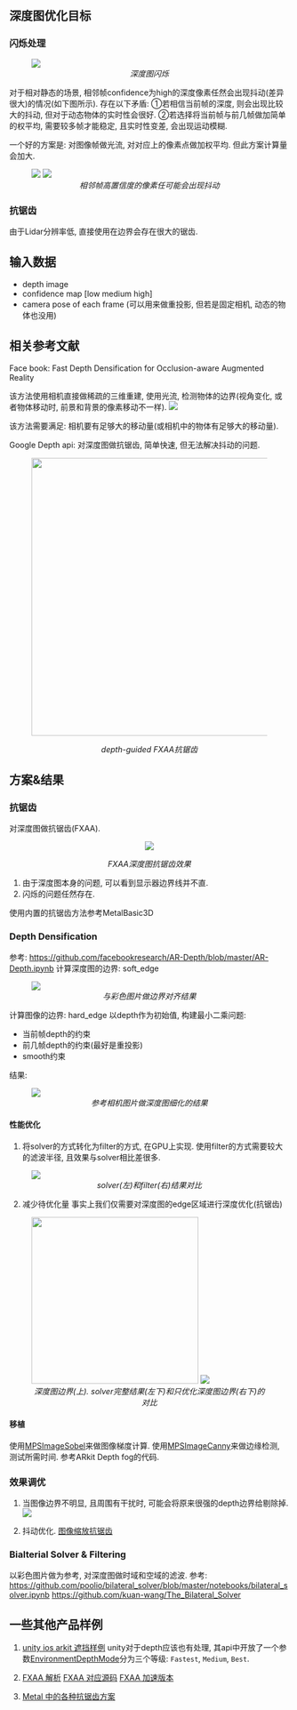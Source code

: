 ## 深度图优化目标
### 闪烁处理
<figure class="image">
  <img src="rc/1.png">
  <em><center>深度图闪烁</center></em>
</figure>

对于相对静态的场景, 相邻帧confidence为high的深度像素任然会出现抖动(差异很大)的情况(如下图所示). 存在以下矛盾:
①若相信当前帧的深度, 则会出现比较大的抖动, 但对于动态物体的实时性会很好.
②若选择将当前帧与前几帧做加简单的权平均, 需要较多帧才能稳定, 且实时性变差, 会出现运动模糊.

一个好的方案是: 对图像帧做光流, 对对应上的像素点做加权平均. 但此方案计算量会加大.

<figure class="image">
  <img src="rc/depth_high_a.png">
  <img src="rc/depth_high_b.png">
  <em><center>相邻帧高置信度的像素任可能会出现抖动</center></em>
</figure>

### 抗锯齿
由于Lidar分辨率低, 直接使用在边界会存在很大的锯齿.

## 输入数据
* depth image
* confidence map [low medium high]
* camera pose of each frame (可以用来做重投影, 但若是固定相机, 动态的物体也没用)

## 相关参考文献
Face book: Fast Depth Densification for Occlusion-aware Augmented Reality

该方法使用相机直接做稀疏的三维重建, 使用光流, 检测物体的边界(视角变化, 或者物体移动时, 前景和背景的像素移动不一样).
![](rc/face_book_slu.png)

该方法需要满足: 相机要有足够大的移动量(或相机中的物体有足够大的移动量).

Google Depth api: 对深度图做抗锯齿, 简单快速, 但无法解决抖动的问题.
<figure class="image">
<center>
<img src="rc/depth_map_antialiasing.png" width=500>

<em>depth-guided FXAA抗锯齿</em>
</center>
</figure>

## 方案&结果
### 抗锯齿
对深度图做抗锯齿(FXAA).
<figure class="image">
<center>
<img src="rc/depth_img_fxaa2.png">

<em>FXAA深度图抗锯齿效果</em>
</center>
</figure>

1. 由于深度图本身的问题, 可以看到显示器边界线并不直. 
2. 闪烁的问题任然存在.

使用内置的抗锯齿方法参考MetalBasic3D

### Depth Densification
参考: https://github.com/facebookresearch/AR-Depth/blob/master/AR-Depth.ipynb
计算深度图的边界: soft_edge
<figure class="image">
<img src="rc/edge_00015.png">
<em><center>与彩色图片做边界对齐结果</center></em>
</figure>

计算图像的边界: hard_edge
以depth作为初始值, 构建最小二乘问题:
* 当前帧depth的约束
* 前几帧depth的约束(最好是重投影)
* smooth约束

结果:
<figure class="image">
<img src="rc/depth_refine_res1.png">
<em><center>参考相机图片做深度图细化的结果</center></em>
</figure>


#### 性能优化
1. 将solver的方式转化为filter的方式, 在GPU上实现.
  使用filter的方式需要较大的滤波半径, 且效果与solver相比差很多.
  <figure class="image">
  <img src="rc/depth_img_edge_filter.png">
  <em><center>solver(左)和filter(右)结果对比</center></em>
  </figure>

2. 减少待优化量
  事实上我们仅需要对深度图的edge区域进行深度优化(抗锯齿)
  <figure class="image">
  <img src="rc/depth_edge_area.png" width=300>
  <img src="rc/depth_edge_partial_solve.png">
  <em><center>深度图边界(上). solver完整结果(左下)和只优化深度图边界(右下)的对比</center></em>
  </figure>

#### 移植
使用[MPSImageSobel](https://developer.apple.com/documentation/metalperformanceshaders/mpsimagesobel)来做图像梯度计算.
使用[MPSImageCanny](https://developer.apple.com/documentation/metalperformanceshaders/mpsimagecanny)来做边缘检测, 测试所需时间. 参考ARkit Depth fog的代码.

### 效果调优
1. 当图像边界不明显, 且周围有干扰时, 可能会将原来很强的depth边界给剔除掉.
    ![](rc/depth_edge_dispared.png)

2. 抖动优化.
  [图像缩放抗锯齿](https://blog.csdn.net/u013289254/article/details/102943161)

### Bialterial Solver & Filtering
以彩色图片做为参考, 对深度图做时域和空域的滤波.
参考: https://github.com/poolio/bilateral_solver/blob/master/notebooks/bilateral_solver.ipynb
https://github.com/kuan-wang/The_Bilateral_Solver

## 一些其他产品样例
1. [unity ios arkit 遮挡样例](https://blogs.unity3d.com/2020/06/24/ar-foundation-support-for-arkit-4-depth/)
    unity对于depth应该也有处理, 其api中开放了一个参数[EnvironmentDepthMode](https://docs.unity3d.com/Packages/com.unity.xr.arsubsystems@4.1/api/UnityEngine.XR.ARSubsystems.EnvironmentDepthMode.html)分为三个等级: `Fastest`, `Medium`, `Best`.

2. [FXAA 解析](http://blog.simonrodriguez.fr/articles/30-07-2016_implementing_fxaa.html#fn2)
   [FXAA 对应源码](https://github.com/kosua20/Rendu/blob/master/resources/common/shaders/screens/fxaa.frag)
   [FXAA 加速版本](https://github.com/mattdesl/glsl-fxaa)

3. [Metal 中的各种抗锯齿方案](https://www.programmersought.com/article/17475448461/)